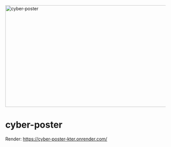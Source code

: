 <img src="https://socialify.git.ci/msizi007/cyber-poster/image?language=1&owner=1&name=1&stargazers=1&theme=Light" alt="cyber-poster" width="640" height="320" />

# cyber-poster

Render: https://cyber-poster-kter.onrender.com/
